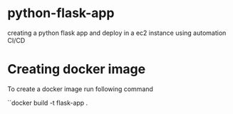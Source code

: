 # python-flask-app
creating a python flask app and deploy in a ec2 instance using automation CI/CD

# Creating docker image
To create a docker image run following command


``docker build -t flask-app .
